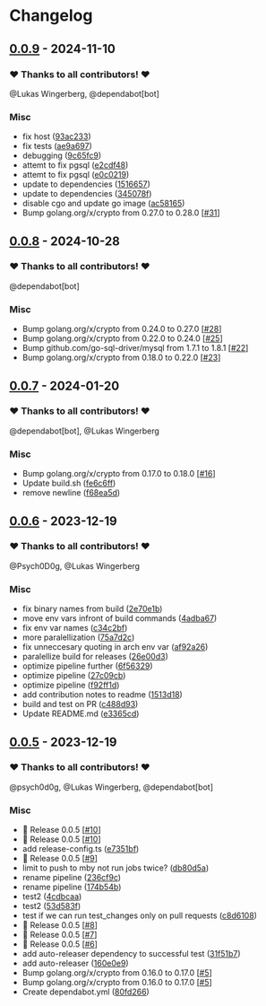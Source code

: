# Changelog

## [0.0.9](https://github.com/CrystalNET-org/pure-ftpd-paperless-dbauth/releases/tag/0.0.9) - 2024-11-10

### ❤️ Thanks to all contributors! ❤️

@Lukas Wingerberg, @dependabot[bot]

### Misc

- fix host ([93ac233](https://github.com/CrystalNET-org/pure-ftpd-paperless-dbauth/commit/93ac233bab9ab289576b7d39c137fceeb03f3fed))
- fix tests ([ae9a697](https://github.com/CrystalNET-org/pure-ftpd-paperless-dbauth/commit/ae9a697c9bf1a0482d16c0e5dbc179d7f71f4920))
- debugging ([9c65fc9](https://github.com/CrystalNET-org/pure-ftpd-paperless-dbauth/commit/9c65fc98cffe69ff28076d8964706401dff60bea))
- attemt to fix pgsql ([e2cdf48](https://github.com/CrystalNET-org/pure-ftpd-paperless-dbauth/commit/e2cdf4881c4c53954ec3f51c9fce4245a73db575))
- attemt to fix pgsql ([e0c0219](https://github.com/CrystalNET-org/pure-ftpd-paperless-dbauth/commit/e0c0219cf949d2b1aa29e13cc6f3018055658496))
- update to dependencies ([1516657](https://github.com/CrystalNET-org/pure-ftpd-paperless-dbauth/commit/1516657552d3f324eacddba294f41dc947e0b928))
- update to dependencies ([345078f](https://github.com/CrystalNET-org/pure-ftpd-paperless-dbauth/commit/345078fc56d4ec02128646410ed09bba8259d8ac))
- disable cgo and update go image ([ac58165](https://github.com/CrystalNET-org/pure-ftpd-paperless-dbauth/commit/ac58165699f0de78b68d7f6776d4133589e8a457))
- Bump golang.org/x/crypto from 0.27.0 to 0.28.0 [[#31](https://github.com/CrystalNET-org/pure-ftpd-paperless-dbauth/pull/31)]

## [0.0.8](https://github.com/CrystalNET-org/pure-ftpd-paperless-dbauth/releases/tag/0.0.8) - 2024-10-28

### ❤️ Thanks to all contributors! ❤️

@dependabot[bot]

### Misc

- Bump golang.org/x/crypto from 0.24.0 to 0.27.0 [[#28](https://github.com/CrystalNET-org/pure-ftpd-paperless-dbauth/pull/28)]
- Bump golang.org/x/crypto from 0.22.0 to 0.24.0 [[#25](https://github.com/CrystalNET-org/pure-ftpd-paperless-dbauth/pull/25)]
- Bump github.com/go-sql-driver/mysql from 1.7.1 to 1.8.1 [[#22](https://github.com/CrystalNET-org/pure-ftpd-paperless-dbauth/pull/22)]
- Bump golang.org/x/crypto from 0.18.0 to 0.22.0 [[#23](https://github.com/CrystalNET-org/pure-ftpd-paperless-dbauth/pull/23)]

## [0.0.7](https://github.com/CrystalNET-org/pure-ftpd-paperless-dbauth/releases/tag/0.0.7) - 2024-01-20

### ❤️ Thanks to all contributors! ❤️

@dependabot[bot], @Lukas Wingerberg

### Misc

- Bump golang.org/x/crypto from 0.17.0 to 0.18.0 [[#16](https://github.com/CrystalNET-org/pure-ftpd-paperless-dbauth/pull/16)]
- Update build.sh ([fe6c6ff](https://github.com/CrystalNET-org/pure-ftpd-paperless-dbauth/commit/fe6c6ff1f1627efbec746ca19b4c15d9f50cb818))
- remove newline ([f68ea5d](https://github.com/CrystalNET-org/pure-ftpd-paperless-dbauth/commit/f68ea5d7999be05d09043a9316af2eb038fce68e))

## [0.0.6](https://github.com/psych0d0g/pure-ftpd-paperless-dbauth/releases/tag/0.0.6) - 2023-12-19

### ❤️ Thanks to all contributors! ❤️

@Psych0D0g, @Lukas Wingerberg

### Misc

- fix binary names from build ([2e70e1b](https://github.com/psych0d0g/pure-ftpd-paperless-dbauth/commit/2e70e1b0a89272cddbe238d2f5d1dceeeeffe458))
- move env vars infront of build commands ([4adba67](https://github.com/psych0d0g/pure-ftpd-paperless-dbauth/commit/4adba673d8938533b56540a14ac24cad49e3075a))
- fix env var names ([c34c2bf](https://github.com/psych0d0g/pure-ftpd-paperless-dbauth/commit/c34c2bfaf7c360cedee4f0d526027ecb5167ea02))
- more paralellization ([75a7d2c](https://github.com/psych0d0g/pure-ftpd-paperless-dbauth/commit/75a7d2cab17838ca562ea872172f95af686e1f96))
- fix unneccesary quoting in arch env var ([af92a26](https://github.com/psych0d0g/pure-ftpd-paperless-dbauth/commit/af92a26c670b79c5a445127946adc096dc786a51))
- paralellize build for releases ([26e00d3](https://github.com/psych0d0g/pure-ftpd-paperless-dbauth/commit/26e00d351c9837a9b0e8bdfa9c8a61ad8e8cfa76))
- optimize pipeline further ([6f56329](https://github.com/psych0d0g/pure-ftpd-paperless-dbauth/commit/6f56329282308d981bf7d0ea2fa25720df285a3c))
- optimize pipeline ([27c09cb](https://github.com/psych0d0g/pure-ftpd-paperless-dbauth/commit/27c09cbed2c9140a40f4dab5fae1b48a66dff149))
- optimize pipeline ([f92ff1d](https://github.com/psych0d0g/pure-ftpd-paperless-dbauth/commit/f92ff1d6bc11e829865a569710487d151daffe0c))
- add contribution notes to readme ([1513d18](https://github.com/psych0d0g/pure-ftpd-paperless-dbauth/commit/1513d185bada4224fc013fd53dfaed9b602dd969))
- build and test on PR ([c488d93](https://github.com/psych0d0g/pure-ftpd-paperless-dbauth/commit/c488d931ba3488e388dd7bfaa717248c856e8cf8))
- Update README.md ([e3365cd](https://github.com/psych0d0g/pure-ftpd-paperless-dbauth/commit/e3365cd7864a5ca7e281699f331b0b8967c4caaf))

## [0.0.5](https://github.com/psych0d0g/pure-ftpd-paperless-dbauth/releases/tag/0.0.5) - 2023-12-19

### ❤️ Thanks to all contributors! ❤️

@psych0d0g, @Lukas Wingerberg, @dependabot[bot]

### Misc

- 🎉 Release 0.0.5 [[#10](https://github.com/psych0d0g/pure-ftpd-paperless-dbauth/pull/10)]
- 🎉 Release 0.0.5 [[#10](https://github.com/psych0d0g/pure-ftpd-paperless-dbauth/pull/10)]
- add release-config.ts ([e7351bf](https://github.com/psych0d0g/pure-ftpd-paperless-dbauth/commit/e7351bfc1c93ed60f5bf8f59bddc5fc3a68923a0))
- 🎉 Release 0.0.5 [[#9](https://github.com/psych0d0g/pure-ftpd-paperless-dbauth/pull/9)]
- limit to push to mby not run jobs twice? ([db80d5a](https://github.com/psych0d0g/pure-ftpd-paperless-dbauth/commit/db80d5a5b1cdab007378ac750d0690b5a39f727c))
- rename pipeline ([236cf9c](https://github.com/psych0d0g/pure-ftpd-paperless-dbauth/commit/236cf9cd78df1f46bc8884e43407d9dc5e82abad))
- rename pipeline ([174b54b](https://github.com/psych0d0g/pure-ftpd-paperless-dbauth/commit/174b54b0ddc345b0f9f8bb467b6c7e5c4338cdab))
- test2 ([4cdbcaa](https://github.com/psych0d0g/pure-ftpd-paperless-dbauth/commit/4cdbcaacdab029a6e4dbc3e1fc10d34b1640a3ef))
- test2 ([53d583f](https://github.com/psych0d0g/pure-ftpd-paperless-dbauth/commit/53d583fc90bbf34653b3252eed2249b7b10ec20e))
- test if we can run test_changes only on pull requests ([c8d6108](https://github.com/psych0d0g/pure-ftpd-paperless-dbauth/commit/c8d610894ec682e270dd975d66212b2f41d74518))
- 🎉 Release 0.0.5 [[#8](https://github.com/psych0d0g/pure-ftpd-paperless-dbauth/pull/8)]
- 🎉 Release 0.0.5 [[#7](https://github.com/psych0d0g/pure-ftpd-paperless-dbauth/pull/7)]
- 🎉 Release 0.0.5 [[#6](https://github.com/psych0d0g/pure-ftpd-paperless-dbauth/pull/6)]
- add auto-releaser dependency to successful test ([31f51b7](https://github.com/psych0d0g/pure-ftpd-paperless-dbauth/commit/31f51b7a3cb2df4e6f5b610918bc0f165b46d345))
- add auto-releaser ([160e0e9](https://github.com/psych0d0g/pure-ftpd-paperless-dbauth/commit/160e0e9b59d099dd415b29ea58200132a37be69f))
- Bump golang.org/x/crypto from 0.16.0 to 0.17.0 [[#5](https://github.com/psych0d0g/pure-ftpd-paperless-dbauth/pull/5)]
- Bump golang.org/x/crypto from 0.16.0 to 0.17.0 [[#5](https://github.com/psych0d0g/pure-ftpd-paperless-dbauth/pull/5)]
- Create dependabot.yml ([80fd266](https://github.com/psych0d0g/pure-ftpd-paperless-dbauth/commit/80fd2664ebff558aa47963da3fc2f6f68a3f8f34))

